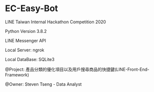# EC-Easy-Bot
LINE Taiwan  Internal Hackathon Competition 2020

Python Version 3.8.2

LINE Messenger API 

Local Server: ngrok 

Local DataBase: SQLite3

@Project: 產品分類的優化項目以及用戶搜尋商品的快捷鍵(LINE-Front-End-Framework)

@Owner: Steven Tseng - Data Analyst
